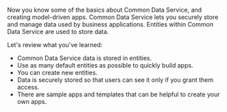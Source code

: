 Now you know some of the basics about Common Data Service, and creating 
model-driven apps. Common Data Service lets you securely store and manage 
data used by business applications. Entities within Common Data Service 
are used to store data.

Let's review what you've learned:
- Common Data Service data is stored in entities. 
- Use as many default entities as possible to quickly build apps.
- You can create new entities.
- Data is securely stored so that users can see it only if you grant them access. 
- There are sample apps and templates that can be helpful to create your own apps.
